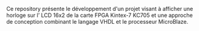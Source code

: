 Ce repository présente le développement d'un projet visant à afficher une horloge sur l’ LCD 16x2 de la carte FPGA Kintex-7 KC705 et une approche de conception combinant le langage VHDL et le processeur MicroBlaze.
